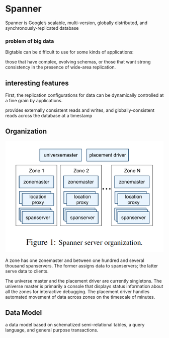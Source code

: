 # Spanner
Spanner is Google’s scalable, multi-version, globally distributed, and synchronously-replicated database

### problem of big data
Bigtable can be difficult to use for some kinds of applications:

those that have complex, evolving schemas, or those that want strong consistency in the presence of wide-area replication.

## interesting features
First, the replication configurations for data can be dynamically controlled at a fine grain by applications.

provides externally consistent reads and writes, and globally-consistent reads across the database at a timestamp

## Organization
![](./Spanner%20server%20organization.png)

A zone has one zonemaster and between one hundred
and several thousand spanservers.
The former assigns data to spanservers; the latter serve data to clients.

The universe master and the placement driver are currently singletons.
The universe master is primarily a console that
displays status information about all the zones for interactive debugging. The placement driver handles automated movement of data across zones on the timescale of minutes.

## Data Model
a data model based on schematized
semi-relational tables, a query language, and general purpose transactions.